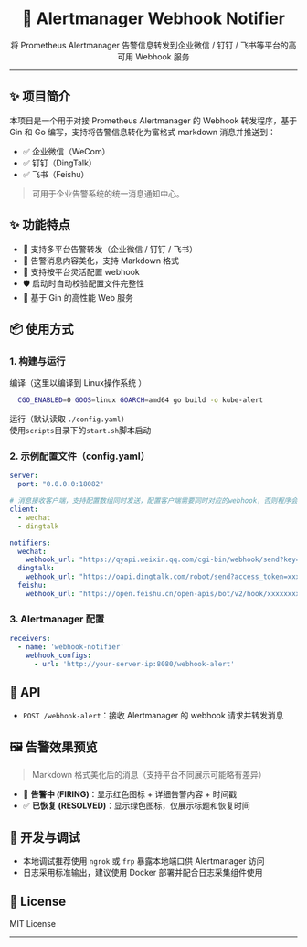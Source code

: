 <h1 align="center">🔔 Alertmanager Webhook Notifier</h1>
<p align="center">将 Prometheus Alertmanager 告警信息转发到企业微信 / 钉钉 / 飞书等平台的高可用 Webhook 服务</p>

---

## ✨ 项目简介

本项目是一个用于对接 Prometheus Alertmanager 的 Webhook 转发程序，基于 Gin 和 Go 编写，支持将告警信息转化为富格式 markdown 消息并推送到：

- ✅ 企业微信（WeCom）
- ✅ 钉钉（DingTalk）
- ✅ 飞书（Feishu）

> 可用于企业告警系统的统一消息通知中心。


## ✨ 功能特点

- 📢 支持多平台告警转发（企业微信 / 钉钉 / 飞书）
- 🎨 告警消息内容美化，支持 Markdown 格式
- 🧩 支持按平台灵活配置 webhook
- 🛡️ 启动时自动校验配置文件完整性
- 🚀 基于 Gin 的高性能 Web 服务

## 📦 使用方式

### 1. 构建与运行

编译（这里以编译到 Linux操作系统 ）
```bash
  CGO_ENABLED=0 GOOS=linux GOARCH=amd64 go build -o kube-alert
```

运行（默认读取 `./config.yaml`）\
使用`scripts`目录下的`start.sh`脚本启动

### 2. 示例配置文件（config.yaml）

```yaml
server:
  port: "0.0.0.0:18082"

# 消息接收客户端，支持配置数组同时发送，配置客户端需要同时对应的webhook，否则程序会异常
client:
  - wechat
  - dingtalk

notifiers:
  wechat:
    webhook_url: "https://qyapi.weixin.qq.com/cgi-bin/webhook/send?key=xxxxxxxxxxxxxxxxxxxxxx"
  dingtalk:
    webhook_url: "https://oapi.dingtalk.com/robot/send?access_token=xxxxxxxxxxxxxxxxxxxxxxxxx"
  feishu:
    webhook_url: "https://open.feishu.cn/open-apis/bot/v2/hook/xxxxxxxxxxxxxxxxxxxxxxxxxxxxxx"

```

### 3. Alertmanager 配置

```yaml
receivers:
  - name: 'webhook-notifier'
    webhook_configs:
      - url: 'http://your-server-ip:8080/webhook-alert'
```

## 📜 API

- `POST /webhook-alert`：接收 Alertmanager 的 webhook 请求并转发消息

## 🖼️ 告警效果预览

> Markdown 格式美化后的消息（支持平台不同展示可能略有差异）

- 🔴 **告警中 (FIRING)**：显示红色图标 + 详细告警内容 + 时间戳
- ✅ **已恢复 (RESOLVED)**：显示绿色图标，仅展示标题和恢复时间

## 🧰 开发与调试

- 本地调试推荐使用 `ngrok` 或 `frp` 暴露本地端口供 Alertmanager 访问
- 日志采用标准输出，建议使用 Docker 部署并配合日志采集组件使用

## 📄 License

MIT License

---
